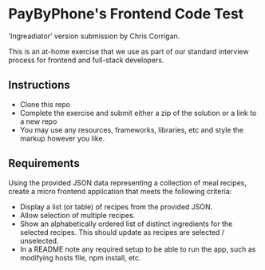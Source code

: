 <h1>PayByPhone's Frontend Code Test</h1>
<p>'Ingreadiator' version submission by Chris Corrigan.</p>




<p>This is an at-home exercise that we use as part of our standard interview process for frontend and full-stack developers.</p>

<h2>Instructions</h2>

<ul>
    <li>Clone this repo</li>
    <li>Complete the exercise and submit either a zip of the solution or a link to a new repo</li>
    <li>You may use any resources, frameworks, libraries, etc and style the markup however you like.</li>
</ul>

<h2>Requirements</h2>

<p>Using the provided JSON data representing a collection of meal recipes, create a micro frontend application that meets the following criteria:</p>

<ul>
    <li>Display a list (or table) of recipes from the provided JSON.</li>
    <li>Allow selection of multiple recipes.</li>
    <li>Show an alphabetically ordered list of distinct ingredients for the selected recipes. This should update as recipes are selected / unselected.</li>
    <li>In a README note any required setup to be able to run the app, such as modifying hosts file, npm install, etc.</li>
</ul>